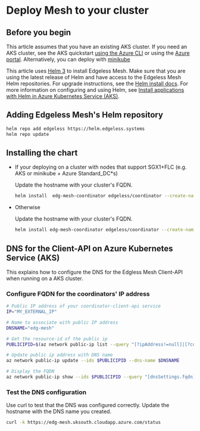 # Deploy Mesh to your cluster

## Before you begin

This article assumes that you have an existing AKS cluster. If you need an AKS cluster, see the AKS quickstart [using the Azure CLI](https://docs.microsoft.com/en-us/azure/aks/kubernetes-walkthrough) or using the [Azure portal](https://docs.microsoft.com/en-us/azure/aks/kubernetes-walkthrough-portal).
Alternatively, you can deploy with [minikube](https://minikube.sigs.k8s.io/docs/start/)

This article uses [Helm 3](https://helm.sh/) to install Edgeless Mesh. Make sure that you are using the latest release of Helm and have access to the Edgeless Mesh Helm repositories. For upgrade instructions, see the [Helm install docs](https://docs.helm.sh/using_helm/#installing-helm). For more information on configuring and using Helm, see [Install applications with Helm in Azure Kubernetes Service (AKS)](https://docs.microsoft.com/en-us/azure/aks/kubernetes-helm).

## Adding Edgeless Mesh's Helm repository

```bash
helm repo add edgeless https://helm.edgeless.systems
helm repo update
```

## Installing the chart

* If your deploying on a cluster with nodes that support SGX1+FLC (e.g. AKS or minikube + Azure Standard_DC*s)

    Update the hostname with your cluster's FQDN.

    ```bash
    helm install  edg-mesh-coordinator edgeless/coordinator --create-namespace --namespace edg-mesh --set coordinator.hostname=mycluster.uksouth.cloudapp.azure.com
    ```

* Otherwise

    Update the hostname with your cluster's FQDN.

    ```bash
    helm install edg-mesh-coordinator edgeless/coordinator --create-namespace --namespace edg-mesh --set coordinator.resources=null --set coordinator.simulation=1 --set tolerations=null --set coordinator.hostname=mycluster.uksouth.cloudapp.azure.com
    ```

## DNS for the Client-API on Azure Kubernetes Service (AKS)

This explains how to configure the DNS for the Edgless Mesh Client-API when running on a AKS cluster.

### Configure FQDN for the coordinators' IP address

```bash
# Public IP address of your coordinator-client-api service
IP="MY_EXTERNAL_IP"

# Name to associate with public IP address
DNSNAME="edg-mesh"

# Get the resource-id of the public ip
PUBLICIPID=$(az network public-ip list --query "[?ipAddress!=null]|[?contains(ipAddress, '$IP')].[id]" --output tsv)

# Update public ip address with DNS name
az network public-ip update --ids $PUBLICIPID --dns-name $DNSNAME

# Display the FQDN
az network public-ip show --ids $PUBLICIPID --query "[dnsSettings.fqdn]" --output tsv
```

### Test the DNS configuration

Use curl to test that the DNS was configured correctly. Update the hostname with the DNS name you created.

```bash
curl -k https://edg-mesh.uksouth.cloudapp.azure.com/status
```
